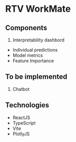 # RTV WorkMate

## Components

1. Interpretability dashbord

- Individual predictions
- Model metrics
- Feature Importance

## To be implemented

1. Chatbot

## Technologies

- ReactJS
- TypeScript
- Vite
- PlotlyJS
